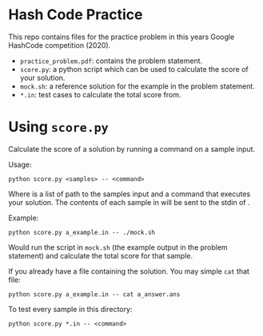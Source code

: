 
# Hash Code Practice

This repo contains files for the practice problem in this years Google HashCode
competition (2020).

- `practice_problem.pdf`: contains the problem statement.
- `score.py`: a python script which can be used to calculate the score of your
  solution.
- `mock.sh`: a reference solution for the example in the problem statement.
- `*.in`: test cases to calculate the total score from.


# Using `score.py`

Calculate the score of a solution by running a command on a sample input.

Usage:
  
    python score.py <samples> -- <command>

Where <sample> is a list of path to the samples input and <command> a command
that executes your solution. The contents of each sample in <samples> will be
sent to the stdin of <command>.

Example:

    python score.py a_example.in -- ./mock.sh

Would run the script in `mock.sh` (the example output in the problem
statement) and calculate the total score for that sample.


If you already have a file containing the solution. You may simple `cat` that
file:

    python score.py a_example.in -- cat a_answer.ans


To test every sample in this directory:

    python score.py *.in -- <command>

